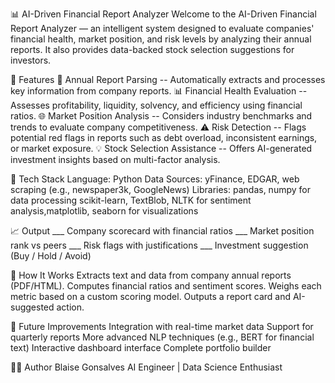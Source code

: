 📊 AI-Driven Financial Report Analyzer
Welcome to the AI-Driven Financial Report Analyzer — an intelligent system designed to evaluate companies' financial health, market position, and risk levels by analyzing their annual reports.
It also provides data-backed stock selection suggestions for investors.

🚀 Features
📄 Annual Report Parsing -- Automatically extracts and processes key information from company reports.
📊 Financial Health Evaluation -- Assesses profitability, liquidity, solvency, and efficiency using financial ratios.
🌐 Market Position Analysis --  Considers industry benchmarks and trends to evaluate company competitiveness.
⚠️ Risk Detection -- Flags potential red flags in reports such as debt overload, inconsistent earnings, or market exposure.
💡 Stock Selection Assistance -- Offers AI-generated investment insights based on multi-factor analysis.

🧠 Tech Stack
Language: Python
Data Sources: yFinance, EDGAR, web scraping (e.g., newspaper3k, GoogleNews)
Libraries: pandas, numpy for data processing scikit-learn, TextBlob, NLTK for sentiment analysis,matplotlib, seaborn for visualizations

📈 Output
___ Company scorecard with financial ratios
___ Market position rank vs peers
___ Risk flags with justifications
___ Investment suggestion (Buy / Hold / Avoid)

🤖 How It Works
Extracts text and data from company annual reports (PDF/HTML).
Computes financial ratios and sentiment scores.
Weighs each metric based on a custom scoring model.
Outputs a report card and AI-suggested action.

📌 Future Improvements
Integration with real-time market data
Support for quarterly reports
More advanced NLP techniques (e.g., BERT for financial text)
Interactive dashboard interface
Complete portfolio builder


👨‍💻 Author
Blaise Gonsalves
AI Engineer | Data Science Enthusiast
